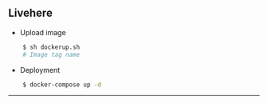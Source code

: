 ## Livehere

- Upload image

```bash
    $ sh dockerup.sh
    # Image tag name
```

 - Deployment 

```bash
    $ docker-compose up -d    
```


---

